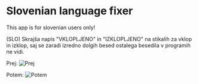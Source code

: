 Slovenian language fixer
==================

This app is for slovenian users only!

(SLO) Skrajša napis "VKLOPLJENO" in "IZKLOPLJENO" na stikalih za vklop in izklop, saj se zaradi izredno dolgih besed 
ostalega besedila v programih ne vidi.

Prej:
![Prej](https://raw.githubusercontent.com/kv1dr/slo-language-fixer/master/prej.png)

Potem:
![Potem](https://raw.githubusercontent.com/kv1dr/slo-language-fixer/master/potem.png)
